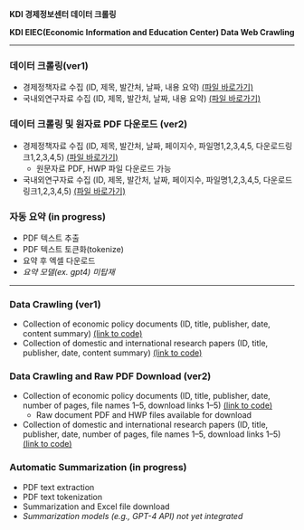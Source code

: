 **KDI 경제정보센터 데이터 크롤링**

**KDI EIEC(Economic Information and Education Center) Data Web Crawling**

---------------

### 데이터 크롤링(ver1)
- 경제정책자료 수집 (ID, 제목, 발간처, 날짜, 내용 요약) [(파일 바로가기)](https://github.com/jo-cho/policy_download/blob/main/get_policy/crawling_metadata.py)
- 국내외연구자료 수집 (ID, 제목, 발간처, 날짜, 내용 요약) [(파일 바로가기)](https://github.com/jo-cho/policy_download/blob/main/get_policy/crawling_metadata_research.py)

### 데이터 크롤링 및 원자료 PDF 다운로드 (ver2)
- 경제정책자료 수집 (ID, 제목, 발간처, 날짜, 페이지수, 파일명1,2,3,4,5, 다운로드링크1,2,3,4,5) [(파일 바로가기)](https://github.com/jo-cho/policy_download/blob/main/get_policy/crawling_pdf_metadata.py)
  - 원문자료 PDF, HWP 파일 다운로드 가능
- 국내외연구자료 수집 (ID, 제목, 발간처, 날짜, 페이지수, 파일명1,2,3,4,5, 다운로드링크1,2,3,4,5) [(파일 바로가기)](https://github.com/jo-cho/policy_download/blob/main/get_policy/crawling_pdf_research.py)



### 자동 요약 (in progress)
- PDF 텍스트 추출
- PDF 텍스트 토큰화(tokenize)
- 요약 후 엑셀 다운로드
- *요약 모델(ex. gpt4) 미탑재*


-------------

### Data Crawling (ver1)
- Collection of economic policy documents (ID, title, publisher, date, content summary) [(link to code)](https://github.com/jo-cho/policy_download/blob/main/get_policy/crawling_metadata.py)
- Collection of domestic and international research papers (ID, title, publisher, date, content summary) [(link to code)](https://github.com/jo-cho/policy_download/blob/main/get_policy/crawling_metadata_research.py)

### Data Crawling and Raw PDF Download (ver2)
- Collection of economic policy documents (ID, title, publisher, date, number of pages, file names 1–5, download links 1–5) [(link to code)](https://github.com/jo-cho/policy_download/blob/main/get_policy/crawling_pdf_metadata.py)
  - Raw document PDF and HWP files available for download
- Collection of domestic and international research papers (ID, title, publisher, date, number of pages, file names 1–5, download links 1–5) [(link to code)](https://github.com/jo-cho/policy_download/blob/main/get_policy/crawling_pdf_research.py)

### Automatic Summarization (in progress)
- PDF text extraction
- PDF text tokenization
- Summarization and Excel file download
- *Summarization models (e.g., GPT-4 API) not yet integrated*

